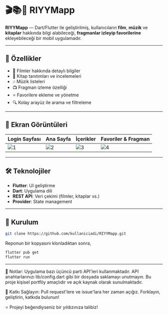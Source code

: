 # 🎬📚🎵 RIYYMapp

**RIYYMapp** — Dart/Flutter ile geliştirilmiş, kullanıcıların **film**, **müzik** ve **kitaplar** hakkında bilgi alabileceği, **fragmanlar izleyip favorilerine** ekleyebileceği bir mobil uygulamadır.

---

## 🚀 Özellikler

- 🎥 Filmler hakkında detaylı bilgiler
- 📖 Kitap tanıtımları ve incelemeleri
- 🎶 Müzik listeleri
- 📺 Fragman izleme özelliği
- ⭐ Favorilere ekleme ve yönetme
- 🔍 Kolay arayüz ile arama ve filtreleme

---

## 📱 Ekran Görüntüleri

| Login Sayfası | Ana Sayfa | İçerikler | Favoriler & Fragman |
|-----------|---------------|---------|-----------|
| ![1](https://user-images.githubusercontent.com/93447964/160239267-58ddc626-1e32-4247-b5cd-07c1e62b9f82.png) | ![2](https://user-images.githubusercontent.com/93447964/160239280-6c5fdd72-7103-48fe-81d2-b98c3ea5c1c6.png) | ![3](https://user-images.githubusercontent.com/93447964/160239281-4a300b02-f520-4535-b009-1742ded9677b.png) | ![4](https://user-images.githubusercontent.com/93447964/160239284-e9d25daf-404d-4407-a7b1-6f7da0cacc48.png) |

---

## 🛠️ Teknolojiler

- **Flutter**: UI geliştirme
- **Dart**: Uygulama dili
- **REST API**: Veri çekimi (filmler, kitaplar vs.)
- **Provider**: State management

---

## 🔧 Kurulum
   ```bash
   git clone https://github.com/kullaniciadi/RIYYMapp.git
   ```
Reponun bir kopyasını klonladıktan sonra,
   ```bash
   flutter pub get
   flutter run
   ```
---
📌 Notlar: 
Uygulama bazı üçüncü parti API'leri kullanmaktadır. API anahtarlarınızı lib/config.dart gibi bir dosyada saklamayı unutmayın.
Bu proje kişisel portföy amaçlıdır ve açık kaynak olarak sunulmaktadır.

🤝 Katkı Sağlayın: 
Pull request'lere ve issue'lara her zaman açığız. Forklayın, geliştirin, katkıda bulunun!

⭐ Projeyi beğendiyseniz bir yıldızınıza talibiz!

